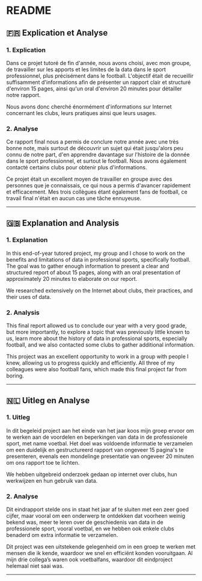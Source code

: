 # README

## 🇫🇷 Explication et Analyse

### 1. Explication

Dans ce projet tutoré de fin d'année, nous avons choisi, avec mon groupe, de travailler sur les apports et les limites de la data dans le sport professionnel, plus précisément dans le football. L'objectif était de recueillir suffisamment d'informations afin de présenter un rapport clair et structuré d'environ 15 pages, ainsi qu'un oral d'environ 20 minutes pour détailler notre rapport.

Nous avons donc cherché énormément d'informations sur Internet concernant les clubs, leurs pratiques ainsi que leurs usages.

### 2. Analyse

Ce rapport final nous a permis de conclure notre année avec une très bonne note, mais surtout de découvrir un sujet qui était jusqu'alors peu connu de notre part, d'en apprendre davantage sur l'histoire de la donnée dans le sport professionnel, et surtout le football. Nous avons également contacté certains clubs pour obtenir plus d'informations.

Ce projet était un excellent moyen de travailler en groupe avec des personnes que je connaissais, ce qui nous a permis d'avancer rapidement et efficacement. Mes trois collègues étant également fans de football, ce travail final n'était en aucun cas une tâche ennuyeuse.

---

## 🇬🇧 Explanation and Analysis

### 1. Explanation

In this end-of-year tutored project, my group and I chose to work on the benefits and limitations of data in professional sports, specifically football. The goal was to gather enough information to present a clear and structured report of about 15 pages, along with an oral presentation of approximately 20 minutes to elaborate on our report.

We researched extensively on the Internet about clubs, their practices, and their uses of data.

### 2. Analysis

This final report allowed us to conclude our year with a very good grade, but more importantly, to explore a topic that was previously little known to us, learn more about the history of data in professional sports, especially football, and we also contacted some clubs to gather additional information.

This project was an excellent opportunity to work in a group with people I knew, allowing us to progress quickly and efficiently. All three of my colleagues were also football fans, which made this final project far from boring.

---

## 🇳🇱 Uitleg en Analyse

### 1. Uitleg

In dit begeleid project aan het einde van het jaar koos mijn groep ervoor om te werken aan de voordelen en beperkingen van data in de professionele sport, met name voetbal. Het doel was voldoende informatie te verzamelen om een duidelijk en gestructureerd rapport van ongeveer 15 pagina's te presenteren, evenals een mondelinge presentatie van ongeveer 20 minuten om ons rapport toe te lichten.

We hebben uitgebreid onderzoek gedaan op internet over clubs, hun werkwijzen en hun gebruik van data.

### 2. Analyse

Dit eindrapport stelde ons in staat het jaar af te sluiten met een zeer goed cijfer, maar vooral om een onderwerp te ontdekken dat voorheen weinig bekend was, meer te leren over de geschiedenis van data in de professionele sport, vooral voetbal, en we hebben ook enkele clubs benaderd om extra informatie te verzamelen.

Dit project was een uitstekende gelegenheid om in een groep te werken met mensen die ik kende, waardoor we snel en efficiënt konden vooruitgaan. Al mijn drie collega’s waren ook voetbalfans, waardoor dit eindproject helemaal niet saai was.

---